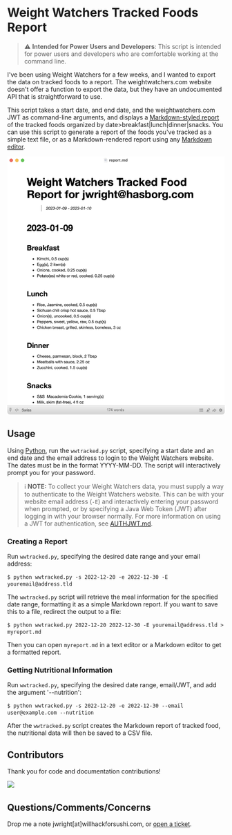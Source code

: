 # Weight Watchers Tracked Foods Report

> :warning: **Intended for Power Users and Developers**: This script is intended for power users and developers who are comfortable working at the command line.


I've been using Weight Watchers for a few weeks, and I wanted to export the data on tracked foods to a report.
The weightwatchers.com website doesn't offer a function to export the data, but they have an undocumented API that is straightforward to use.

This script takes a start date, and end date, and the weightwatchers.com JWT as command-line arguments, and displays a [Markdown-styled report](https://www.markdownguide.org/getting-started/) of the tracked foods organized by date>breakfast|lunch|dinner|snacks.
You can use this script to generate a report of the foods you've tracked as a simple text file, or as a Markdown-rendered report using any [Markdown editor](https://www.oberlo.com/blog/markdown-editors).

![Report screenshot showing output including breakfast, lunch, dinner, and snacks](images/sample.png)

## Usage

Using [Python](https://www.python.org/), run the `wwtracked.py` script, specifying a start date and an end date and the email address to login to the Weight Watchers website.
The dates must be in the format YYYY-MM-DD.
The script will interactively prompt you for your password.

> :information_source: **NOTE:** To collect your Weight Watchers data, you must supply a way to authenticate to the Weight Watchers website.
> This can be with your website email address (`-E`) and interactively entering your password when prompted, or by specifying a Java Web Token (JWT) after logging in with your browser normally.
> For more information on using a JWT for authentication, see [AUTHJWT.md](https://github.com/joswr1ght/wwtracked/blob/main/AUTHJWT.md).


### Creating a Report

Run `wwtracked.py`, specifying the desired date range and your email address:

```
$ python wwtracked.py -s 2022-12-20 -e 2022-12-30 -E youremail@address.tld
```

The `wwtracked.py` script will retrieve the meal information for the specified date range, formatting it as a simple Markdown report.
If you want to save this to a file, redirect the output to a file:

```
$ python wwtracked.py 2022-12-20 2022-12-30 -E youremail@address.tld > myreport.md
```

Then you can open `myreport.md` in a text editor or a Markdown editor to get a formatted report.


### Getting Nutritional Information

Run `wwtracked.py`, specifying the desired date range, email/JWT, and add the argument '--nutrition':

```
$ python wwtracked.py -s 2022-12-20 -e 2022-12-30 --email user@example.com --nutrition
```

After the `wwtracked.py` script creates the Markdown report of tracked food, the nutritional data will then be saved to a CSV file.


## Contributors

Thank you for code and documentation contributions!

<a href="https://github.com/joswr1ght/wwtracked/graphs/contributors">
  <img src="https://contrib.rocks/image?repo=joswr1ght/wwtracked"/>
</a>


## Questions/Comments/Concerns

Drop me a note jwright[at]willhackforsushi.com, or [open a ticket](https://github.com/joswr1ght/wwtracked/issues).
